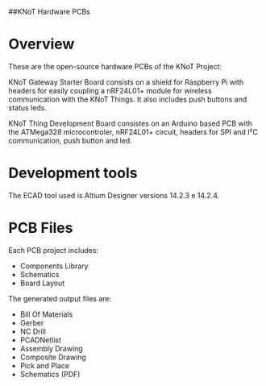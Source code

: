 ##KNoT Hardware PCBs


Overview
========

These are the open-source hardware PCBs of the KNoT Project:

KNoT Gateway Starter Board consists on a shield for Raspberry Pi with headers for easily coupling a nRF24L01+ module for wireless communication with the KNoT Things. It also includes push buttons and status leds.

KNoT Thing Development Board consistes on an Arduino based PCB with the ATMega328 microcontroler, nRF24L01+ circuit, headers for SPI and I²C communication, push button and led.


Development tools
=================

The ECAD tool used is Altium Designer versions 14.2.3 e 14.2.4.


PCB Files
=========

Each PCB project includes:
 - Components Library
 - Schematics
 - Board Layout

The generated output files are:
 - Bill Of Materials
 - Gerber
 - NC Drill
 - PCADNetlist
 - Assembly Drawing
 - Composite Drawing
 - Pick and Place
 - Schematics (PDF)
